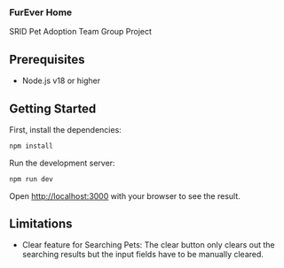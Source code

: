 ### FurEver Home
SRID Pet Adoption Team Group Project

## Prerequisites

- Node.js v18 or higher


## Getting Started

First, install the dependencies:

```bash
npm install
```

Run the development server:

```bash
npm run dev
```

Open [http://localhost:3000](http://localhost:3000) with your browser to see the result.

## Limitations
- Clear feature for Searching Pets:
The clear button only clears out the searching results but the input fields have to be manually cleared.
